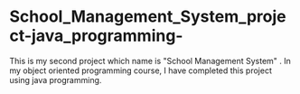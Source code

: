 # School_Management_System_project-java_programming-
This is my second project which name is "School Management System" . In my object oriented programming course, I have completed this project using java programming.
